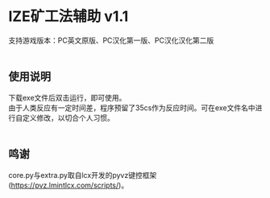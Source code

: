 # IZE矿工法辅助 v1.1

支持游戏版本：PC英文原版、PC汉化第一版、PC汉化汉化第二版<br><br>

## 使用说明

下载exe文件后双击运行，即可使用。<br>
由于人类反应有一定时间差，程序预留了35cs作为反应时间。可在exe文件名中进行自定义修改，以切合个人习惯。
<br><br>

## 鸣谢
core.py与extra.py取自lcx开发的pyvz键控框架(https://pvz.lmintlcx.com/scripts/)。
